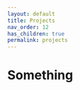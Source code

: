 ```yaml
---
layout: default
title: Projects
nav_order: 12
has_children: true
permalink: projects
---
```


# Something

